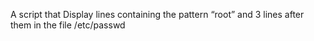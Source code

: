 A script that Display lines containing the pattern “root” and 3 lines after them in the file /etc/passwd
